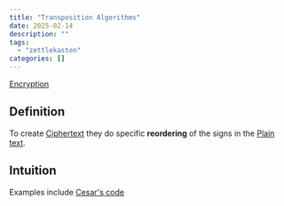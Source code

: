 ```yaml
---
title: "Transposition Algorithms"
date: 2025-02-14
description: ""
tags: 
  - "zettlekasten"
categories: []
---
```


[Encryption](Encryption.md)
## Definition
To create [Ciphertext](Ciphertext.md) they do specific **reordering** of the signs in the [Plain text](Plain%20text.md).

## Intuition
Examples include [Cesar's code](Cesar's%20code)
